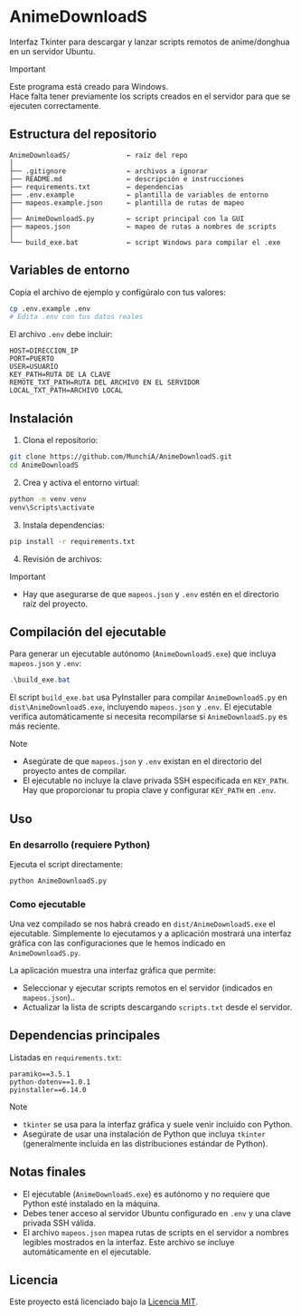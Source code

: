 # AnimeDownloadS
Interfaz Tkinter para descargar y lanzar scripts remotos de anime/donghua en un servidor Ubuntu.

> [!IMPORTANT]
> Este programa está creado para Windows.  
> Hace falta tener previamente los scripts creados en el servidor para que se ejecuten correctamente.

## Estructura del repositorio
```
AnimeDownloadS/              ← raíz del repo
│
├── .gitignore               ← archivos a ignorar
├── README.md                ← descripción e instrucciones
├── requirements.txt         ← dependencias
├── .env.example             ← plantilla de variables de entorno
├── mapeos.example.json      ← plantilla de rutas de mapeo
│
├── AnimeDownloadS.py        ← script principal con la GUI
├── mapeos.json              ← mapeo de rutas a nombres de scripts
│
└── build_exe.bat            ← script Windows para compilar el .exe
```

## Variables de entorno
Copia el archivo de ejemplo y configúralo con tus valores:

```bash
cp .env.example .env
# Edita .env con tus datos reales
```

El archivo `.env` debe incluir:

```dotenv
HOST=DIRECCION_IP
PORT=PUERTO
USER=USUARIO
KEY_PATH=RUTA DE LA CLAVE
REMOTE_TXT_PATH=RUTA DEL ARCHIVO EN EL SERVIDOR
LOCAL_TXT_PATH=ARCHIVO LOCAL
```

## Instalación
1. Clona el repositorio:

```bash
git clone https://github.com/MunchiA/AnimeDownloadS.git
cd AnimeDownloadS
````

2. Crea y activa el entorno virtual:

```bash
python -m venv venv
venv\Scripts\activate
````

3. Instala dependencias:

```bash
pip install -r requirements.txt
````

4. Revisión de archivos:

> [!IMPORTANT]
> - Hay que asegurarse de que `mapeos.json` y `.env` estén en el directorio raíz del proyecto.

## Compilación del ejecutable

Para generar un ejecutable autónomo (`AnimeDownloadS.exe`) que incluya `mapeos.json` y `.env`:

```powershell
.\build_exe.bat
```

El script `build_exe.bat` usa PyInstaller para compilar `AnimeDownloadS.py` en `dist\AnimeDownloadS.exe`, incluyendo `mapeos.json` y `.env`. El ejecutable verifica automáticamente si necesita recompilarse si `AnimeDownloadS.py` es más reciente.

> [!NOTE]
> - Asegúrate de que `mapeos.json` y `.env` existan en el directorio del proyecto antes de compilar.  
> - El ejecutable no incluye la clave privada SSH especificada en `KEY_PATH`. Hay que proporcionar tu propia clave y configurar `KEY_PATH` en `.env`.

## Uso
### En desarrollo (requiere Python)
Ejecuta el script directamente:

```bash
python AnimeDownloadS.py
```

### Como ejecutable
Una vez compilado se nos habrá creado en  `dist/AnimeDownloadS.exe` el ejecutable. Simplemente lo ejecutamos y a aplicación mostrará una interfaz gráfica con las configuraciones que le hemos indicado en `AnimeDownloadS.py`.

La aplicación muestra una interfaz gráfica que permite:
- Seleccionar y ejecutar scripts remotos en el servidor (indicados en `mapeos.json`)..
- Actualizar la lista de scripts descargando `scripts.txt` desde el servidor.

## Dependencias principales
Listadas en `requirements.txt`:

```
paramiko==3.5.1
python-dotenv==1.0.1
pyinstaller==6.14.0
```

> [!NOTE]
> - `tkinter` se usa para la interfaz gráfica y suele venir incluido con Python.  
> - Asegúrate de usar una instalación de Python que incluya `tkinter` (generalmente incluida en las distribuciones estándar de Python).

## Notas finales
- El ejecutable (`AnimeDownloadS.exe`) es autónomo y no requiere que Python esté instalado en la máquina.
- Debes tener acceso al servidor Ubuntu configurado en `.env` y una clave privada SSH válida.
- El archivo `mapeos.json` mapea rutas de scripts en el servidor a nombres legibles mostrados en la interfaz. Este archivo se incluye automáticamente en el ejecutable.

## Licencia
Este proyecto está licenciado bajo la [Licencia MIT](LICENSE).
